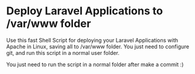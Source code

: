 # Deploy Laravel Applications to /var/www folder
Use this fast Shell Script for deploying your Laravel Applications with Apache in Linux, saving all to /var/www folder. You just need to configure git, and run this script in a normal user folder. 

You just need to run the script in a normal folder after make a commit :)

